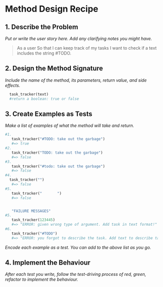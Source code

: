 
# Method Design Recipe

## 1. Describe the Problem

_Put or write the user story here. Add any clarifying notes you might have._

> As a user
> So that I can keep track of my tasks
> I want to check if a text includes the string #TODO.

## 2. Design the Method Signature

_Include the name of the method, its parameters, return value, and side effects._

```ruby
  task_tracker(text)
  #return a boolean: true or false
```

## 3. Create Examples as Tests

_Make a list of examples of what the method will take and return._

```ruby
#1. 
   task_tracker("#TODO: take out the garbage")
   #=> true
#2. 
   task_tracker("TODO: take out the garbage")
   #=> false
#3. 
   task_tracker("#todo: take out the garbage")
   #=> false
#4. 
  task_tracker("")
   #=> false
#5. 
   task_tracker("       ")
   #=> false


   "FAILURE MESSAGES"
#5.
   task_tracker(123445)
   #=> "ERROR: given wrong type of argument. Add task in text format!"
#6.
   task_tracker("#TODO")
   #=> "ERROR: you forgot to describe the task. Add text to describe task!"


```

_Encode each example as a test. You can add to the above list as you go._

## 4. Implement the Behaviour

_After each test you write, follow the test-driving process of red, green, refactor to implement the behaviour._
